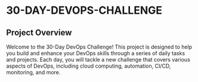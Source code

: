 # 30-DAY-DEVOPS-CHALLENGE

## **Project Overview**
Welcome to the 30-Day DevOps Challenge! This project is designed to help you build and enhance your DevOps skills through a series of daily tasks and projects. Each day, you will tackle a new challenge that covers various aspects of DevOps, including cloud computing, automation, CI/CD, monitoring, and more.